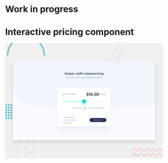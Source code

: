 # Work in progress

# Interactive pricing component

![Design preview for the Interactive pricing component coding challenge](./design/desktop-preview.jpg)

<!--## Welcome! 👋-->

<!--Thanks for checking out this front-end coding challenge.-->

<!--[Frontend Mentor](https://www.frontendmentor.io) challenges allow you to improve your skills in a real-life workflow.-->

<!--**To do this challenge, you need a basic understanding of HTML, CSS and JavaScript.**-->

<!--## The challenge-->

<!--Your challenge is to build out this interactive pricing component and get it looking as close to the design as possible.-->

<!--You can use any tools you like to help you complete the challenge. So if you've got something you'd like to practice, feel free to give it a go.-->

<!--Your users should be able to:-->

<!--- View the optimal layout for the app depending on their device's screen size-->
<!--- See hover states for all interactive elements on the page-->
<!--- Use the slider and toggle to see prices for different page view numbers (details provided below)-->

<!--Want some support on the challenge? [Join our Slack community](https://www.frontendmentor.io/slack) and ask questions in the **#help** channel.-->

<!--### Page view and pricing totals-->

<!--Here are the different page view ranges and the corresponding monthly price totals:-->

<!--- 10K pageviews / $8 per month-->
<!--- 50K pageviews / $12 per month-->
<!--- 100K pageviews / $16 per month-->
<!--- 500k pageviews / $24 per month-->
<!--- 1M pageviews / $36 per month-->

<!--If the visitor switches the toggle to yearly billing, a 25% discount should be applied to all prices.-->

<!--## Where to find everything-->

<!--Your task is to build out the project to the designs inside the `/design` folder. You will find both a mobile and a desktop version of the design to work to.-->

<!--The designs are in JPG static format. This will mean that you'll need to use your best judgment for styles such as `font-size`, `padding` and `margin`. This should help train your eye to perceive differences in spacings and sizes.-->

<!--If you would like the design files (we provide Sketch & Figma versions) in order to inspect the design in more detail you can [subscribe as a PRO member](https://www.frontendmentor.io/pro).-->

<!--You will find all the required assets in the `/images` folder. The assets are already optimized.-->

<!--There is also a `style-guide.md` file, which contains the information you'll need, such as color palette and fonts.-->

<!--## Building your project-->

<!--Feel free to use any workflow that you feel comfortable with. Below is a suggested process, but do not feel like you need to follow these steps:-->

<!--1. Initialize your project as a public repository on [GitHub](https://github.com/). This will make it easier to share your code with the community if you need some help. If you're not sure how to do this, [have a read through of this Try Git resource](https://try.github.io/).-->
<!--2. Configure your repository to publish your code to a URL. This will also be useful if you need some help during a challenge as you can share the URL for your project with your repo URL. There are a number of ways to do this, but we recommend using [Vercel](https://bit.ly/fem-vercel). We've got more information about deploying your project with Vercel below.-->
<!--3. Look through the designs to start planning out how you'll tackle the project. This step is crucial to help you think ahead for CSS classes that you could create to make reusable styles.-->
<!--4. Before adding any styles, structure your content with HTML. Writing your HTML first can help focus your attention on creating well-structured content.-->
<!--5. Write out the base styles for your project, including general content styles, such as `font-family` and `font-size`.-->
<!--6. Start adding styles to the top of the page and work down. Only move on to the next section once you're happy you've completed the area you're working on.-->

<!--## Deploying your project-->

<!--As mentioned above, there are a number of ways to host your project for free. We recommend using [Vercel](https://bit.ly/fem-vercel) as it's an amazing service and extremely simple to get set up with. If you'd like to use Vercel, here are some steps to follow to get started:-->

<!--1. [Sign up to Vercel](https://bit.ly/fem-vercel-signup) and go through the onboarding flow, ensuring your GitHub account is connected by using their [Vercel for GitHub](https://vercel.com/docs/v2/git-integrations/vercel-for-github) integration.-->
<!--2. Connect your project to Vercel from the ["Import project" page](https://vercel.com/import), using the "From Git Repository" button and selecting the project you want to deploy.-->
<!--3. Once connected, every time you `git push`, Vercel will create a new [deployment](https://vercel.com/docs/v2/platform/deployments) and the deployment URL will be shown on your [Dashboard](https://vercel.com/dashboard). You will also receive an email for each deployment with the URL.-->

<!--## Sharing your solution-->

<!--There are multiple places you can share your solution:-->

<!--1. Submit it on the platform so that other users will see your solution on the site. Here's our ["Complete guide to submitting solutions"](https://medium.com/frontend-mentor/a-complete-guide-to-submitting-solutions-on-frontend-mentor-ac6384162248) to help you do that.-->
<!--2. Share your solution page in the **#finished-projects** channel of the [Slack community](https://www.frontendmentor.io/slack).-->
<!--3. Tweet [@frontendmentor](https://twitter.com/frontendmentor) and mention **@frontendmentor** including the repo and live URLs in the tweet. We'd love to take a look at what you've built and help share it around.-->

<!--## Giving feedback-->

<!--Feedback is always welcome, so if you have any to give on this challenge please email hi[at]frontendmentor[dot]io.-->

<!--This challenge is completely free. Please share it with anyone who will find it useful for practice.-->

<!--**Have fun building!** 🚀-->
